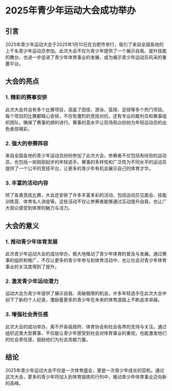 # 2025年青少年运动大会成功举办

## 引言

2025年青少年运动大会于2025年1月10日在合肥市举行，吸引了来自全国各地的上千名青少年运动员参加。此次大会不仅为青少年提供了一个展示自我、提升技能的舞台，也进一步促进了青少年体育事业的发展，成为展示青少年运动员风采的重要平台。

## 大会的亮点

### 1. 精彩的赛事安排

此次大会共设有多个比赛项目，涵盖了田径、游泳、篮球、足球等多个热门项目。每个项目的比赛都精心安排，不仅有激烈的竞技对抗，还有专业的裁判员和赛事组织团队，确保了赛事的顺利进行。赛事的高水平让现场观众纷纷为年轻运动员的出色表现喝彩。

### 2. 强大的参赛阵容

来自全国各地的青少年运动员纷纷参加了此次大会。参赛者不仅包括有经验的运动员，也包括一些刚刚起步的年轻选手。赛事的多样性和广泛性为不同水平的运动员提供了一个公平的竞技平台，让更多的青少年有机会展示自己的体育才华。

### 3. 丰富的活动内容

除了各类竞技比赛，大会还安排了许多丰富多彩的活动，包括运动员见面会、技能训练营、体育名人讲座等。这些活动不仅让参赛者能够通过互动提升自我，也让广大观众感受到体育的魅力与活力。

## 大会的意义

### 1. 推动青少年体育发展

此次青少年运动大会的成功举办，极大地推动了青少年体育的普及与发展。通过赛事的组织和推广，不仅让更多的青少年参与到体育活动中，也让社会对青少年体育事业的关注度得到了提升。

### 2. 激发青少年运动潜力

运动大会为青少年提供了展示自我、突破极限的机会。许多年轻选手在此次大会中创下了新的个人纪录，激励着更多的青少年在未来的体育道路上不断追求卓越。

### 3. 增强社会责任感

此次大会的成功举办，离不开各级政府、体育协会和社会各界的支持与关注。通过组织这类大型赛事，不仅能让青少年感受到社会对体育事业的重视，也能激发他们的社会责任感，鼓励他们为社会贡献力量。

## 结论

2025年青少年运动大会不仅是一次体育盛会，更是一次青少年成长的契机。通过这次大会，更多的青少年将加入到体育锻炼的行列中，推动青少年体育事业迈向新的高峰。
